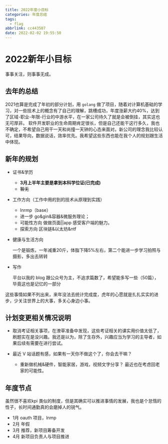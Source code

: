 ```yaml
---
title: 2022年度小目标
categories: 年度总结
tags:
  - flag
abbrlink: cc443507
date: 2022-02-02 19:55:50
---
```


# 2022新年小目标

事事关注，则事事无成。

## 去年的总结

2021也算是完成了年初的部分计划，用 `golang` 做了项目，随着对计算机基础的学习，对一些技术上的概念有了自己的理解，跳槽成功，年度涨薪大约40%，达到了区域-职业-年限-行业的中游水平，在一家公司待久了就是会被倒挂，其实这也无可厚非。
软件开发职业的生命周期肯定很长，但是自己还能干这行多久，我也不确定，不希望自己用干一天和尚撞一天钟的心态来面对。新公司的理念我比较认可，结果导向，数据说话，效率优先。我希望这些东西也能在我个人的规划跟生活中体现。

## 新年的规划

- 证书&学历

  - **3月上半年主要是拿到本科学位证(已完成)**
  - ~~暂无~~
  
- 工作方向（工作中用的到的技术从原理到实践）
  - lnrmp（base）  
  - 进一步 go&gin&容器&微服务理论；
  - 可能性方向 做做页面||app 感受客户端的魅力。
  - 探索方向 区块链&以太坊&ntf

- 健康与生活方向

  一个是锻炼，一年减重20斤，体脂下降5%左右，第二个能进一步学习拍照与摄影，多出去转转

- 写作

  平台以我的 blog 跟公众号为主，不追求篇数了，希望能多写一些（50篇），毕竟这也是记忆的一部分

这些事情如果不列出来，来年没法去统计完成度，虎年的心愿就是扎扎实实的进步，少关注世界上的大事，多关心身边小事。

## 计划变更相关情况说明

- 取消考证相关事项，在潦草准备中发现，这些考证相关的课实用价值太低了，刷题实在是没兴趣。我还是以为，除了生存外，兴趣应当为学习的主导者，如果后续有需要在进行尝试。

- 最近 V 站话题有感，如果有一天你不做这个了，你会去干嘛？
  - 重新做机械&硬件，智能家居，游戏，视频文字分享？ 最近也在考虑回老家的可能性。

## 年度节点

虽然很不喜欢kpi 类似的制度，但是其确实可以推进事情的发展，我也是个怠惰的性子，长时间通勤真的会磨掉人的锐气。

- 1月 oauth 项目，lnmp
- 2月 年假
- 3月 推荐，新项目筹备开发
- 4月 新项目负责人与项目推进
